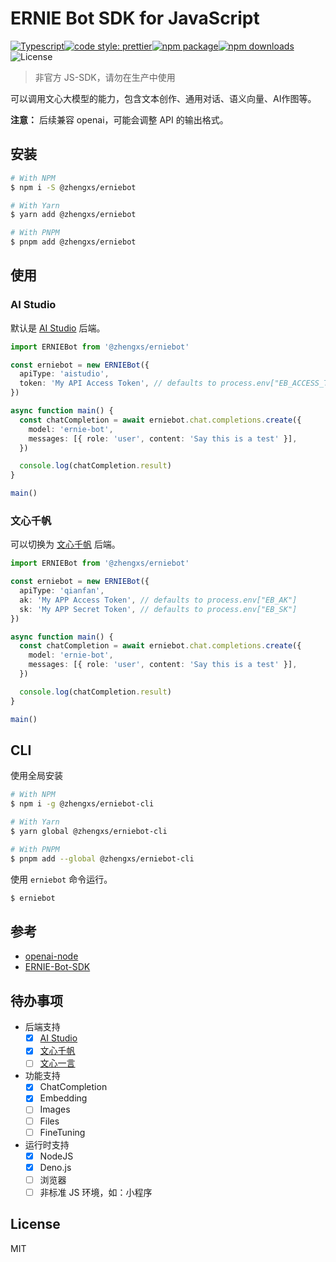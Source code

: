 # ERNIE Bot SDK for JavaScript

[![Typescript](https://img.shields.io/badge/lang-typescript-informational?style=flat-square)](https://www.typescriptlang.org)[![code style: prettier](https://img.shields.io/badge/code_style-prettier-ff69b4.svg?style=flat-square)](https://github.com/prettier/prettier)[![npm package](https://img.shields.io/npm/v/@zhengxs/erniebot.svg?style=flat-square)](https://www.npmjs.com/package/@zhengxs/erniebot)[![npm downloads](https://img.shields.io/npm/dt/@zhengxs/erniebot.svg?style=flat-square)](https://www.npmjs.com/package/@zhengxs/erniebot)![License](https://img.shields.io/npm/l/@zhengxs/js.tree.svg?style=flat-square)

> 非官方 JS-SDK，请勿在生产中使用

可以调用文心大模型的能力，包含文本创作、通用对话、语义向量、AI作图等。

**注意：** 后续兼容 openai，可能会调整 API 的输出格式。

## 安装

```sh
# With NPM
$ npm i -S @zhengxs/erniebot

# With Yarn
$ yarn add @zhengxs/erniebot

# With PNPM
$ pnpm add @zhengxs/erniebot
```

## 使用

### AI Studio

默认是 [AI Studio](https://aistudio.baidu.com) 后端。

```ts
import ERNIEBot from '@zhengxs/erniebot'

const erniebot = new ERNIEBot({
  apiType: 'aistudio',
  token: 'My API Access Token', // defaults to process.env["EB_ACCESS_TOKEN"]
})

async function main() {
  const chatCompletion = await erniebot.chat.completions.create({
    model: 'ernie-bot',
    messages: [{ role: 'user', content: 'Say this is a test' }],
  })

  console.log(chatCompletion.result)
}

main()
```

### 文心千帆

可以切换为 [文心千帆](https://cloud.baidu.com/product/wenxinworkshop) 后端。

```ts
import ERNIEBot from '@zhengxs/erniebot'

const erniebot = new ERNIEBot({
  apiType: 'qianfan',
  ak: 'My APP Access Token', // defaults to process.env["EB_AK"]
  sk: 'My APP Secret Token', // defaults to process.env["EB_SK"]
})

async function main() {
  const chatCompletion = await erniebot.chat.completions.create({
    model: 'ernie-bot',
    messages: [{ role: 'user', content: 'Say this is a test' }],
  })

  console.log(chatCompletion.result)
}

main()
```

## CLI

使用全局安装

```sh
# With NPM
$ npm i -g @zhengxs/erniebot-cli

# With Yarn
$ yarn global @zhengxs/erniebot-cli

# With PNPM
$ pnpm add --global @zhengxs/erniebot-cli
```

使用 `erniebot` 命令运行。

```sh
$ erniebot
```

## 参考

- [openai-node](https://github.com/openai/openai-node)
- [ERNIE-Bot-SDK](https://github.com/PaddlePaddle/ERNIE-Bot-SDK)

## 待办事项

- 后端支持
  - [x] [AI Studio](https://aistudio.baidu.com/)
  - [x] [文心千帆](https://cloud.baidu.com/product/wenxinworkshop)
  - [ ] [文心一言](https://yiyan.baidu.com)
- 功能支持
  - [x] ChatCompletion
  - [x] Embedding
  - [ ] Images
  - [ ] Files
  - [ ] FineTuning
- 运行时支持
  - [x] NodeJS
  - [x] Deno.js
  - [ ] 浏览器
  - [ ] 非标准 JS 环境，如：小程序

## License

MIT
